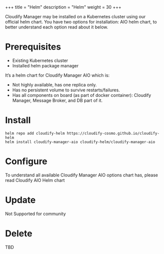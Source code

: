 +++
title = "Helm"
description = "Helm"
weight = 30
+++

Cloudify Manager may be installed on a Kubernetes cluster using our official helm chart. You have two options for installation: AIO helm chart, to better understand each option read about it below.

# Prerequisites 
- Existing Kubernetes cluster
- Installed helm package manager

It’s a helm chart for Cloudify Manager AIO which is:

- Not highly available, has one replica only.
- Has no persistent volume to survive restarts/failures.
- Has all components on board (as part of docker container): Cloudify Manager, Message Broker, and DB part of it.

# Install

```
helm repo add cloudify-helm https://cloudify-cosmo.github.io/cloudify-helm
helm install cloudify-manager-aio cloudify-helm/cloudify-manager-aio
```

# Configure

To understand all available Cloudify Manager AIO options chart has, please read Cloudify AIO Helm chart

# Update

Not Supported for community

# Delete

TBD
